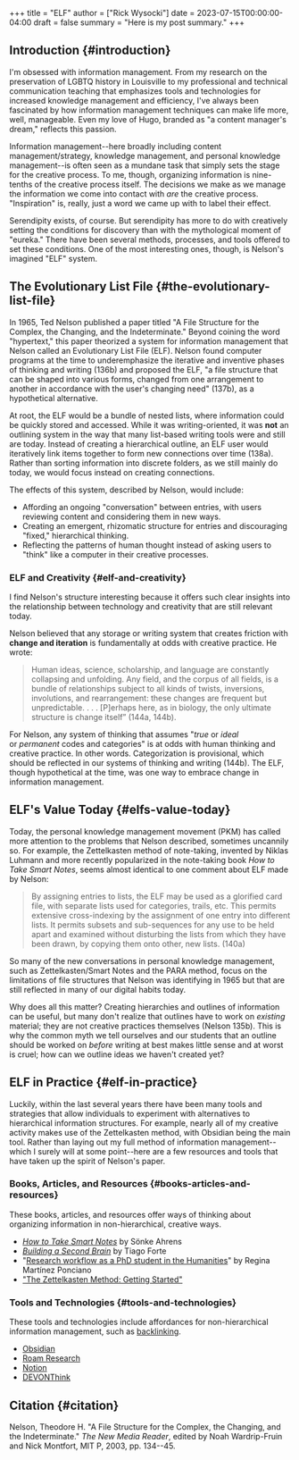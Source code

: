 +++
title = "ELF"
author = ["Rick Wysocki"]
date = 2023-07-15T00:00:00-04:00
draft = false
summary = "Here is my post summary."
+++

## Introduction {#introduction}

I'm obsessed with information management. From my research on the
preservation of LGBTQ history in Louisville to my professional and
technical communication teaching that emphasizes tools and technologies
for increased knowledge management and efficiency, I've always been
fascinated by how information management techniques can make life more,
well, manageable. Even my love of Hugo, branded as "a content manager's
dream," reflects this passion.

Information management--here broadly including content
management/strategy, knowledge management, and personal knowledge
management--is often seen as a mundane task that simply sets the stage
for the creative process. To me, though, organizing information is
nine-tenths of the creative process itself. The decisions we make as we
manage the information we come into contact with _are_ the creative
process. "Inspiration" is, really, just a word we came up with to label
their effect.

Serendipity exists, of course. But serendipity has more to do with
creatively setting the conditions for discovery than with the
mythological moment of "eureka." There have been several methods,
processes, and tools offered to set these conditions. One of the most
interesting ones, though, is Nelson's imagined "ELF" system.


## The Evolutionary List File {#the-evolutionary-list-file}

In 1965, Ted Nelson published a paper titled "A File Structure for the
Complex, the Changing, and the Indeterminate." Beyond coining the word
"hypertext," this paper theorized a system for information management
that Nelson called an Evolutionary List File (ELF). Nelson found
computer programs at the time to underemphasize the iterative and
inventive phases of thinking and writing (136b) and proposed the ELF, "a
file structure that can be shaped into various forms, changed from one
arrangement to another in accordance with the user's changing need"
(137b), as a hypothetical alternative.

At root, the ELF would be a bundle of nested lists, where information
could be quickly stored and accessed. While it was writing-oriented, it
was **not** an outlining system in the way that many list-based writing
tools were and still are today. Instead of creating a hierarchical
outline, an ELF user would iteratively link items together to form new
connections over time (138a). Rather than sorting information into
discrete folders, as we still mainly do today, we would focus instead on
creating connections.

The effects of this system, described by Nelson, would include:

-   Affording an ongoing "conversation" between entries, with users
    reviewing content and considering them in new ways.
-   Creating an emergent, rhizomatic structure for entries and
    discouraging "fixed," hierarchical thinking.
-   Reflecting the patterns of human thought instead of asking users to
    "think" like a computer in their creative processes.


### ELF and Creativity {#elf-and-creativity}

I find Nelson's structure interesting because it offers such clear
insights into the relationship between technology and creativity that
are still relevant today.

Nelson believed that any storage or writing system that creates friction
with **change and iteration** is fundamentally at odds with creative
practice. He wrote:

> Human ideas, science, scholarship, and language are constantly
> collapsing and unfolding. Any field, and the corpus of all fields, is
> a bundle of relationships subject to all kinds of twists, inversions,
> involutions, and rearrangement: these changes are frequent but
> unpredictable. . . . [P]erhaps here, as in biology, the only ultimate
> structure is change itself” (144a, 144b).

For Nelson, any system of thinking that assumes "_true_ or _ideal_
or _permanent_ codes and categories" is at odds with human thinking and
creative practice. In other words. Categorization is provisional, which
should be reflected in our systems of thinking and writing (144b). The
ELF, though hypothetical at the time, was one way to embrace change in
information management.


## ELF's Value Today {#elfs-value-today}

Today, the personal knowledge management movement (PKM) has called more
attention to the problems that Nelson described, sometimes uncannily so.
For example, the Zettelkasten method of note-taking, invented by Niklas
Luhmann and more recently popularized in the note-taking book _How to
Take Smart Notes_, seems almost identical to one comment about ELF made
by Nelson:

> By assigning entries to lists, the ELF may be used as a glorified card
> file, with separate lists used for categories, trails, etc. This
> permits extensive cross-indexing by the assignment of one entry into
> different lists. It permits subsets and sub-sequences for any use to
> be held apart and examined without disturbing the lists from which
> they have been drawn, by copying them onto other, new lists. (140a)

So many of the new conversations in personal knowledge management, such
as Zettelkasten/Smart Notes and the PARA method, focus on the
limitations of file structures that Nelson was identifying in 1965 but
that are still reflected in many of our digital habits today.

Why does all this matter? Creating hierarchies and outlines of
information can be useful, but many don't realize that outlines have to
work on _existing_ material; they are not creative practices themselves
(Nelson 135b). This is why the common myth we tell ourselves and our
students that an outline should be worked on _before_ writing at best
makes little sense and at worst is cruel; how can we outline ideas we
haven't created yet?


## ELF in Practice {#elf-in-practice}

Luckily, within the last several years there have been many tools and
strategies that allow individuals to experiment with alternatives to
hierarchical information structures. For example, nearly all of my
creative activity makes use of the Zettelkasten method, with Obsidian
being the main tool. Rather than laying out my full method of
information management--which I surely will at some point--here are a
few resources and tools that have taken up the spirit of Nelson's paper.


### Books, Articles, and Resources {#books-articles-and-resources}

These books, articles, and resources offer ways of thinking about
organizing information in non-hierarchical, creative ways.

-   _[How to Take Smart
    Notes](https://www.soenkeahrens.de/en/takesmartnotes)_ by Sönke Ahrens
-   _[Building a Second Brain](https://www.buildingasecondbrain.com/)_
    by Tiago Forte
-   "[Research
    workflow as a PhD student in the Humanities](https://martinezponciano.es/2021/04/05/research-workflow-as-a-phd-student-in-the-humanities/)" by Regina Martínez
    Ponciano
-   ["The Zettelkasten Method:
    Getting Started"](https://zettelkasten.de/posts/overview/)


### Tools and Technologies {#tools-and-technologies}

These tools and technologies include affordances for non-hierarchical
information management, such as
[backlinking](https://medium.com/tools-for-thought-the-ultimate-guide/using-backlinks-the-beginners-guide-to-skyrocket-your-note-taking-1b5ba57403).

-   [Obsidian](https://obsidian.md/)
-   [Roam Research](https://roamresearch.com/)
-   [Notion](https://www.notion.so/)
-   [DEVONThink](https://www.devontechnologies.com/apps/devonthink?pk_campaign=google&pk_kwd=devonthink1&gclid=CjwKCAjwh8mlBhB_EiwAsztdBOvZ7Bx8feUUJoWkgIUrQaqBd9lCfM7wDZmdGaPdCaDQzKuCHH8NIhoCMNUQAvD_BwE)


## Citation {#citation}

Nelson, Theodore H. "A File Structure for the Complex, the Changing, and
the Indeterminate." _The New Media Reader_, edited by Noah Wardrip-Fruin
and Nick Montfort, MIT P, 2003, pp. 134--45.
